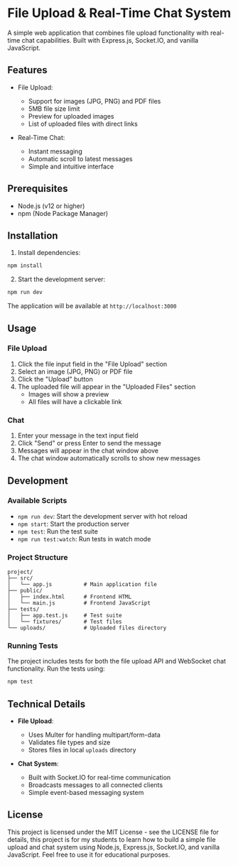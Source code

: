 # File Upload & Real-Time Chat System

A simple web application that combines file upload functionality with real-time chat capabilities. Built with Express.js, Socket.IO, and vanilla JavaScript.

## Features

- File Upload:
  - Support for images (JPG, PNG) and PDF files
  - 5MB file size limit
  - Preview for uploaded images
  - List of uploaded files with direct links
  
- Real-Time Chat:
  - Instant messaging
  - Automatic scroll to latest messages
  - Simple and intuitive interface

## Prerequisites

- Node.js (v12 or higher)
- npm (Node Package Manager)

## Installation


1. Install dependencies:
```bash
npm install
```

2. Start the development server:
```bash
npm run dev
```

The application will be available at `http://localhost:3000`

## Usage

### File Upload
1. Click the file input field in the "File Upload" section
2. Select an image (JPG, PNG) or PDF file
3. Click the "Upload" button
4. The uploaded file will appear in the "Uploaded Files" section
   - Images will show a preview
   - All files will have a clickable link

### Chat
1. Enter your message in the text input field
2. Click "Send" or press Enter to send the message
3. Messages will appear in the chat window above
4. The chat window automatically scrolls to show new messages

## Development

### Available Scripts

- `npm run dev`: Start the development server with hot reload
- `npm start`: Start the production server
- `npm test`: Run the test suite
- `npm run test:watch`: Run tests in watch mode

### Project Structure

```
project/
├── src/
│   └── app.js          # Main application file
├── public/
│   ├── index.html      # Frontend HTML
│   └── main.js         # Frontend JavaScript
├── tests/
│   ├── app.test.js     # Test suite
│   └── fixtures/       # Test files
└── uploads/            # Uploaded files directory
```

### Running Tests

The project includes tests for both the file upload API and WebSocket chat functionality. Run the tests using:

```bash
npm test
```

## Technical Details

- **File Upload**:
  - Uses Multer for handling multipart/form-data
  - Validates file types and size
  - Stores files in local `uploads` directory
  
- **Chat System**:
  - Built with Socket.IO for real-time communication
  - Broadcasts messages to all connected clients
  - Simple event-based messaging system


## License

This project is licensed under the MIT License - see the LICENSE file for details, this project is for my students to learn how to build a simple file upload and chat system using Node.js, Express.js, Socket.IO, and vanilla JavaScript. Feel free to use it for educational purposes.
